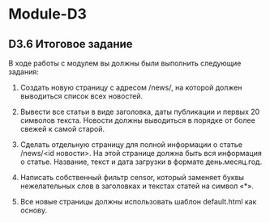 # Module-D3
## D3.6 Итоговое задание
В ходе работы с модулем вы должны были выполнить следующие задания:

1. Создать новую страницу с адресом /news/, на которой должен выводиться список всех новостей.
2. Вывести все статьи в виде заголовка, даты публикации и первых 20 символов текста.
Новости должны выводиться в порядке от более свежей к самой старой.
3. Сделать отдельную страницу для полной информации о статье /news/<id новости>.
На этой странице должна быть вся информация о статье. Название, текст и дата загрузки в формате день.месяц.год.

4. Написать собственный фильтр censor, который заменяет буквы нежелательных слов в заголовках и текстах статей на символ «*».

5. Все новые страницы должны использовать шаблон default.html как основу.

